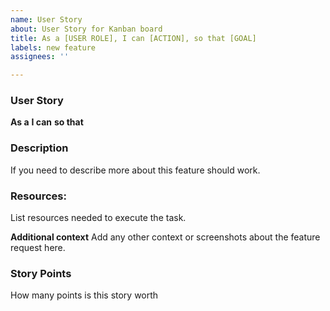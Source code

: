 ```yaml
---
name: User Story
about: User Story for Kanban board
title: As a [USER ROLE], I can [ACTION], so that [GOAL]
labels: new feature
assignees: ''

---
```


### User Story

**As a** 
**I can** 
**so that** 

### Description

If you need to describe more about this feature should work.

### Resources:

List resources needed to execute the task.

**Additional context**
Add any other context or screenshots about the feature request here.

### Story Points

How many points is this story worth
